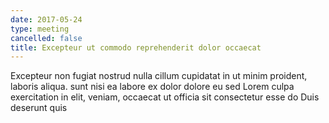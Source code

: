 ```yaml
---
date: 2017-05-24
type: meeting
cancelled: false
title: Excepteur ut commodo reprehenderit dolor occaecat
---
```

Excepteur non fugiat nostrud nulla cillum cupidatat in ut minim proident, laboris aliqua. sunt nisi ea labore ex dolor dolore eu sed Lorem culpa exercitation in elit, veniam, occaecat ut officia sit consectetur esse do Duis deserunt quis